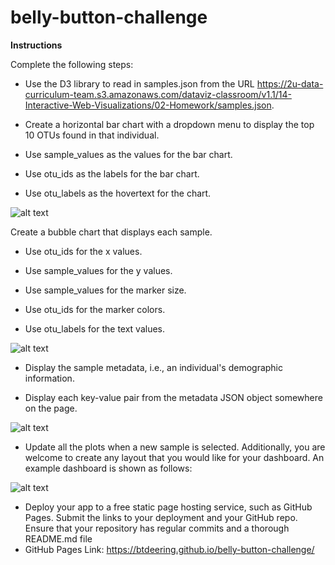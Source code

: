 # belly-button-challenge
**Instructions**

Complete the following steps:

* Use the D3 library to read in samples.json from the URL https://2u-data-curriculum-team.s3.amazonaws.com/dataviz-classroom/v1.1/14-Interactive-Web-Visualizations/02-Homework/samples.json.

* Create a horizontal bar chart with a dropdown menu to display the top 10 OTUs found in that individual.

* Use sample_values as the values for the bar chart.

* Use otu_ids as the labels for the bar chart.

* Use otu_labels as the hovertext for the chart.

![alt text](https://static.bc-edx.com/data/dl-1-2/m14/lms/img/hw01.jpg)


Create a bubble chart that displays each sample.

* Use otu_ids for the x values.

* Use sample_values for the y values.

* Use sample_values for the marker size.

* Use otu_ids for the marker colors.

* Use otu_labels for the text values.

![alt text](https://static.bc-edx.com/data/dl-1-2/m14/lms/img/bubble_chart.jpg)


* Display the sample metadata, i.e., an individual's demographic information.

* Display each key-value pair from the metadata JSON object somewhere on the page.

![alt text](https://static.bc-edx.com/data/dl-1-2/m14/lms/img/hw03.jpg)


* Update all the plots when a new sample is selected. Additionally, you are welcome to create any layout that you would like for your dashboard. An example dashboard is shown as follows:

![alt text](https://static.bc-edx.com/data/dl-1-2/m14/lms/img/hw02.jpg)


* Deploy your app to a free static page hosting service, such as GitHub Pages. Submit the links to your deployment and your GitHub repo. Ensure that your repository has regular commits and a thorough README.md file
* GitHub Pages Link: https://btdeering.github.io/belly-button-challenge/
